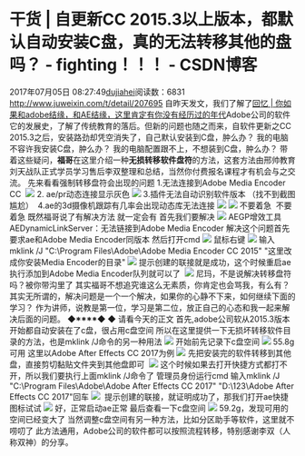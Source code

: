 # 干货 | 自更新CC 2015.3以上版本，都默认自动安装C盘，真的无法转移其他的盘吗？ - fighting！！！ - CSDN博客
2017年07月05日 08:27:49[dujiahei](https://me.csdn.net/dujiahei)阅读数：6831
http://www.juweixin.com/t/detail/207695
自昨天发文，我们了解了[回忆
 | 你如果和adobe结缘，和AE结缘，这里肯定有你没有经历过的年代](http://mp.weixin.qq.com/s?__biz=MzI1MDE5NTE2NA==&mid=2247484801&idx=1&sn=931d8798cd83b77ba4f59e3b650ab08a&chksm=e984b832def331244ce92e70658d5b9f8ffdaa164c33912930ce1cbc9fe0954cb3feb65eee7e&scene=21#wechat_redirect)Adobe公司的软件它的发展史，了解了传统教育的落后。但新的问题也随之而来，自软件更新之CC 2015.3之后，安装路劲却凭空消失了，自己默认安装到C盘，肿么办？
我的电脑不容许我安装C盘，肿么办？
我的电脑配置跟不上，不想装到C盘，肿么办？
带着这些疑问，**福哥**在这里介绍一种**无损转移软件盘符**的方法，这套方法由邢帅教育刘天战队正式学员学习售后李双整理和总结，当然你付费报名课程才有机会与之交流。
先来看看强制转移盘符会出现的问题
1.无法连接到Adobe Media Encoder CC 
![](http://img2.juweixin.com/article/2017/0411/t_fef44fe06452056a120ae58dbbaf4a78.jpg)
2. ae/pr动态连接显示灰色
![](http://img2.juweixin.com/article/2017/0411/t_b24d29bc08d506b357ae8eb8cea14221.jpg)
3.插件无法自动识别软件版本
（找不到截图尴尬） 
4.ae的3d摄像机跟踪有几率会出现动态库无法连接
![](http://img2.juweixin.com/article/2017/0411/t_614a36f34dc2a4695a1deec675f2ce4a.jpg)
![](http://img2.juweixin.com/article/2017/0411/t_ecbb9adaecc8f6e8d90ef4147d4a96d8.jpg)
不要着急  不要着急
既然福哥说了有解决方法
就一定会有
首先我们要解决
![](http://img2.juweixin.com/article/2017/0411/t_05317f89ecabce0f55fb2f41245daec3.jpg)
AEGP增效工具AEDynamicLinkServer：无法链接到Adobe Media Encoder
解决这个问题首先要求ae和Adobe Media Encoder同版本
然后打开cmd
![](http://img2.juweixin.com/article/2017/0411/t_464ffe4b94ff02efba904c6dfceafb73.jpg)
鼠标右键
![](http://img2.juweixin.com/article/2017/0411/t_8d63c0b87010ae766a1afb81a249c051.jpg)
输入mklink /J "C:\Program Files\Adobe\Adobe Media Encoder CC 2015" "这里改成你安装Media Encoder的目录"
![](http://img2.juweixin.com/article/2017/0411/t_4df360952541d81dfac92f86fc4f59dd.jpg)
提示创建的联接就是成功，这个时候重启ae执行添加到Adobe Media Encoder队列就可以了 
![](http://img2.juweixin.com/article/2017/0411/t_34cdad2f4e0788e50344d6fff0cf63f4.jpg)
尼玛，不是说解决转移盘符吗？被你带沟里了
其实福哥不想追究谁这么无素质，你肯定也会骂我，有么有？
其实无所谓的，解决问题是一个一个解决，如果你的心静不下来，如何继续下面的学习？
作为讲师，说教是第一位，学习是第二位，放正自己的心态和我一起来解决后面的问题。
**◆****◆ ◆**
请看今天的正文
首先,adobe公司软从2015.3版本开始都自动安装在了c盘，很占用c盘空间
所以在这里提供一下无损坏转移软件目录的方法，也是mklink /J命令的另一种用法
![](http://img2.juweixin.com/article/2017/0411/t_5e0d0d69bdb94e8b190ba4208856e9d3.jpg)
开始前先记录下c盘空间
![](http://img2.juweixin.com/article/2017/0411/t_2a1966b1453f7c3bef5d64f1a53111bc.jpg)
55.8g可用
这里以Adobe After Effects CC 2017为例
![](http://img2.juweixin.com/article/2017/0411/t_f9098678ec2095dff20f42aca4cef42c.jpg)
先把安装完的软件转移到其他盘，直接剪切黏贴文件夹到其他盘即可 
![](http://img2.juweixin.com/article/2017/0411/t_8c47416448dbe9287a1a1d0a074cae22.jpg)
这个时候如果去打开快捷方式都打不开，所以我们要执行上面mklink /J命令了
管理员身份运行cmd
输入mklink /J "C:\Program Files\Adobe\Adobe After Effects CC 2017" "D:\123\Adobe After Effects CC 2017"回车
![](http://img2.juweixin.com/article/2017/0411/t_204dbaa08f7ede293f2cd4be89c401b8.jpg)
 提示创建的联接，就证明成功了，那我们打开ae快捷图标试试
![](http://img2.juweixin.com/article/2017/0411/t_843141170e630ea8be95e5b892b42976.jpg)
好，正常启动ae正常
最后查看一下c盘空间
![](http://img2.juweixin.com/article/2017/0411/t_d61e232c0ff368341af315277e89080b.jpg)
59.2g，发现可用的空间已经变大了
当然调整c盘空间有另一种方法，比如分区助手等软件，这里就不唠叨了
此方法通用，Adobe公司的软件都可以按照流程转移，特别感谢李双（人称双神）的分享。
